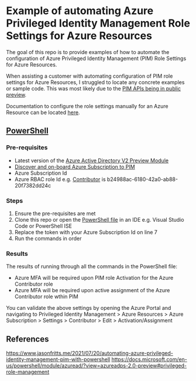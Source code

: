 # Example of automating Azure Privileged Identity Management Role Settings for Azure Resources

The goal of this repo is to provide examples of how to automate the configuration of Azure Privileged Identity Management (PIM) Role Settings for Azure Resources.

When assisting a customer with automating configuration of PIM role settings for Azure Resources, I struggled to locate any concrete examples or sample code. This was most likely due to the [PIM APIs being in public preview](https://docs.microsoft.com/en-us/azure/active-directory/privileged-identity-management/pim-apis).

Documentation to configure the role settings manually for an Azure Resource can be located [here](https://docs.microsoft.com/en-us/azure/active-directory/privileged-identity-management/pim-resource-roles-configure-role-settings).

## [PowerShell](./examples/pimrolesettings.ps1)

### Pre-requisites

* Latest version of the [Azure Active Directory V2 Preview Module](https://www.powershellgallery.com/packages/AzureADPreview)
* [Discover and on-board Azure Subscription to PIM](https://docs.microsoft.com/en-us/azure/active-directory/privileged-identity-management/pim-resource-roles-discover-resources)
* Azure Subscription Id
* Azure RBAC role Id e.g. [Contributor](https://docs.microsoft.com/en-us/azure/role-based-access-control/built-in-roles#all) is b24988ac-6180-42a0-ab88-20f7382dd24c

### Steps

1. Ensure the pre-requisites are met
2. Clone this repo or open the [PowerShell file](./examples/pimrolesettings.ps1) in an IDE e.g. Visual Studio Code or PowerShell ISE
3. Replace the token with your Azure Subscription Id on line 7
4. Run the commands in order

### Results

The results of running through all the commands in the PowerShell file:

* Azure MFA will be required upon PIM role Activation for the Azure Contributor role
* Azure MFA will be required upon active assignment of the Azure Contributor role wthin PIM

You can validate the above settings by opening the Azure Portal and navigating to Privileged Identity Management > Azure Resources > Azure Subscription > Settings > Contributor > Edit > Activation/Assignment

## References

https://www.jasonfritts.me/2021/07/20/automating-azure-privileged-identity-management-pim-with-powershell
https://docs.microsoft.com/en-us/powershell/module/azuread/?view=azureadps-2.0-preview#privileged-role-management
